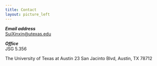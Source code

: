 ```yaml
---
title: Contact
layout: picture_left
---
```


_**Email address**_<br>
SuiXinxin@utexas.edu

_**Office**_<br>
JSG 5.356

The University of Texas at Austin
23 San Jacinto Blvd, Austin, TX 78712